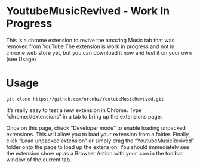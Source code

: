 # YoutubeMusicRevived - Work In Progress
This is a chrome extension to revive the amazing Music tab that was removed from YouTube
The extension is work in progress and not in chrome web store yet, but you can download it now and test it on your own (see Usage)

# Usage
`git clone https://github.com/oronbz/YoutubeMusicRevived.git`

It’s really easy to test a new extension in Chrome. Type “chrome://extensions” in a tab to bring up the extensions page.

Once on this page, check “Developer mode” to enable loading unpacked extensions. This will allow you to load your extension from a folder. Finally, click “Load unpacked extension” or simply drag the “YoutubeMusicRevived” folder onto the page to load up the extension. You should immediately see the extension show up as a Browser Action with your icon in the toolbar window of the current tab.
